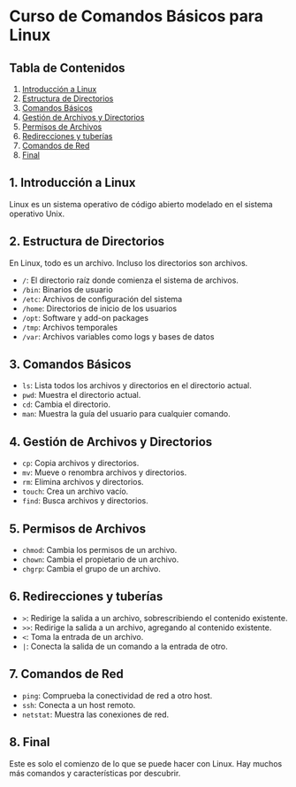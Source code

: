 # Curso de Comandos Básicos para Linux

## Tabla de Contenidos
1. [Introducción a Linux](#Introducción)
2. [Estructura de Directorios](#Estructura)
3. [Comandos Básicos](#Comandos)
4. [Gestión de Archivos y Directorios](#Gestión)
5. [Permisos de Archivos](#Permisos)
6. [Redirecciones y tuberías](#Redirecciones)
7. [Comandos de Red](#Red)
8. [Final](#Final)

## 1. Introducción a Linux <a name="Introducción"></a>
Linux es un sistema operativo de código abierto modelado en el sistema operativo Unix.

## 2. Estructura de Directorios <a name="Estructura"></a>
En Linux, todo es un archivo. Incluso los directorios son archivos.

- `/`: El directorio raíz donde comienza el sistema de archivos.
- `/bin`: Binarios de usuario
- `/etc`: Archivos de configuración del sistema
- `/home`: Directorios de inicio de los usuarios
- `/opt`: Software y add-on packages
- `/tmp`: Archivos temporales
- `/var`: Archivos variables como logs y bases de datos

## 3. Comandos Básicos <a name="Comandos"></a>
- `ls`: Lista todos los archivos y directorios en el directorio actual.
- `pwd`: Muestra el directorio actual.
- `cd`: Cambia el directorio.
- `man`: Muestra la guía del usuario para cualquier comando.

## 4. Gestión de Archivos y Directorios <a name="Gestión"></a>
- `cp`: Copia archivos y directorios.
- `mv`: Mueve o renombra archivos y directorios.
- `rm`: Elimina archivos y directorios.
- `touch`: Crea un archivo vacío.
- `find`: Busca archivos y directorios.

## 5. Permisos de Archivos <a name="Permisos"></a>
- `chmod`: Cambia los permisos de un archivo.
- `chown`: Cambia el propietario de un archivo.
- `chgrp`: Cambia el grupo de un archivo.

## 6. Redirecciones y tuberías <a name="Redirecciones"></a>
- `>`: Redirige la salida a un archivo, sobrescribiendo el contenido existente.
- `>>`: Redirige la salida a un archivo, agregando al contenido existente.
- `<`: Toma la entrada de un archivo.
- `|`: Conecta la salida de un comando a la entrada de otro.

## 7. Comandos de Red <a name="Red"></a>
- `ping`: Comprueba la conectividad de red a otro host.
- `ssh`: Conecta a un host remoto.
- `netstat`: Muestra las conexiones de red.

## 8. Final <a name="Final"></a>
Este es solo el comienzo de lo que se puede hacer con Linux. Hay muchos más comandos y características por descubrir.

